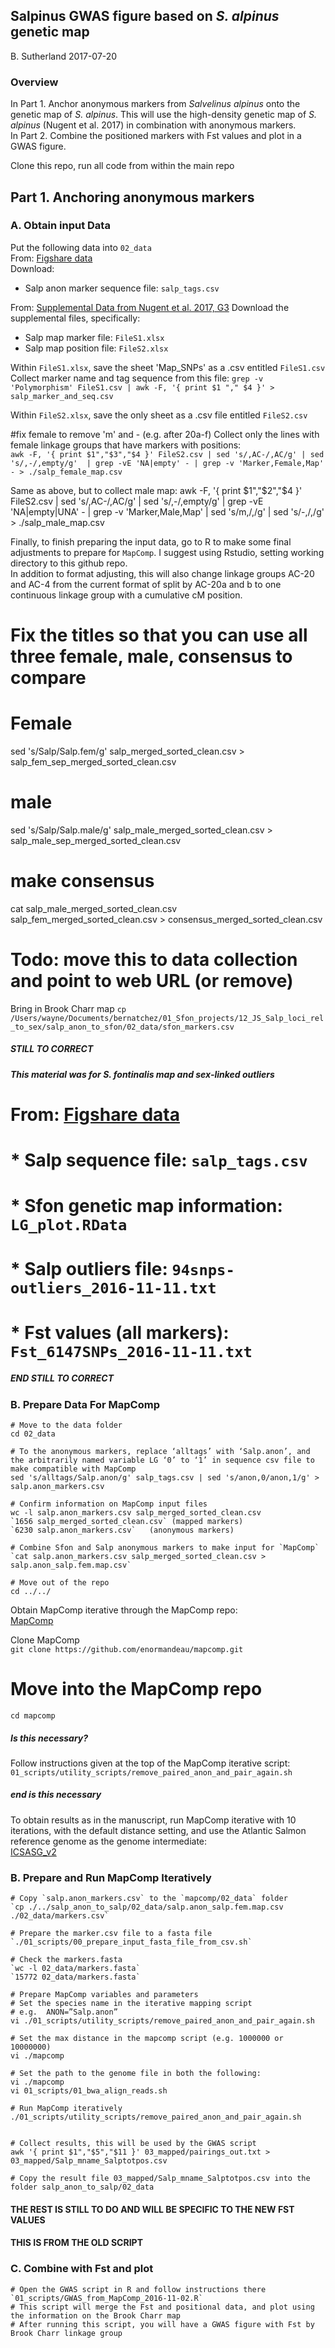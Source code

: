 ## Salpinus GWAS figure based on _S. alpinus_ genetic map
B. Sutherland
2017-07-20

### Overview
In Part 1. Anchor anonymous markers from _Salvelinus alpinus_ onto the genetic map of _S. alpinus_. This will use the high-density genetic map of _S. alpinus_ (Nugent et al. 2017) in combination with anonymous markers.   
In Part 2. Combine the positioned markers with Fst values and plot in a GWAS figure.   

Clone this repo, run all code from within the main repo   

## Part 1. Anchoring anonymous markers   
### A. Obtain input Data
Put the following data into `02_data`    
From: [Figshare data](https://doi.org/10.6084/m9.figshare.5051821.v2)    
Download:     
* Salp anon marker sequence file: `salp_tags.csv`    

From: [Supplemental Data from Nugent et al. 2017, G3](http://www.g3journal.org/content/7/2/543.supplemental)
Download the supplemental files, specifically:    
* Salp map marker file: `FileS1.xlsx`    
* Salp map position file: `FileS2.xlsx`    

Within `FileS1.xlsx`, save the sheet 'Map_SNPs' as a .csv entitled `FileS1.csv`    
Collect marker name and tag sequence from this file:
`grep -v 'Polymorphism' FileS1.csv | awk -F, '{ print $1 "," $4 }' > salp_marker_and_seq.csv`   

Within `FileS2.xlsx`, save the only sheet as a .csv file entitled `FileS2.csv`    

#fix female to remove 'm' and - (e.g. after 20a-f)
Collect only the lines with female linkage groups that have markers with positions:    
`awk -F, '{ print $1","$3","$4 }' FileS2.csv | sed 's/,AC-/,AC/g' | sed 's/,-/,empty/g'  | grep -vE 'NA|empty' - | grep -v 'Marker,Female,Map' - > ./salp_female_map.csv`

Same as above, but to collect male map:
awk -F, '{ print $1","$2","$4 }' FileS2.csv | sed 's/,AC-/,AC/g' | sed 's/,-/,empty/g'  | grep -vE 'NA|empty|UNA' - | grep -v 'Marker,Male,Map' | sed 's/m\,/\,/g' | sed 's/\-\,/\,/g' > ./salp_male_map.csv

Finally, to finish preparing the input data, go to R to make some final adjustments to prepare for `MapComp`. I suggest using Rstudio, setting working directory to this github repo.       
In addition to format adjusting, this will also change linkage groups AC-20 and AC-4 from the current format of split by AC-20a and b to one continuous linkage group with a cumulative cM position.   


# Fix the titles so that you can use all three female, male, consensus to compare

# Female
sed 's/Salp/Salp.fem/g' salp_merged_sorted_clean.csv > salp_fem_sep_merged_sorted_clean.csv

# male
sed 's/Salp/Salp.male/g' salp_male_merged_sorted_clean.csv > salp_male_sep_merged_sorted_clean.csv

# make consensus
cat salp_male_merged_sorted_clean.csv salp_fem_merged_sorted_clean.csv > consensus_merged_sorted_clean.csv

# Todo: move this to data collection and point to web URL (or remove)   
Bring in Brook Charr map
`cp /Users/wayne/Documents/bernatchez/01_Sfon_projects/12_JS_Salp_loci_rel_to_sex/salp_anon_to_sfon/02_data/sfon_markers.csv`


##### STILL TO CORRECT #####
##### This material was for S. fontinalis map and sex-linked outliers
#  From: [Figshare data](https://doi.org/10.6084/m9.figshare.5051821.v2)    
#  * Salp sequence file: `salp_tags.csv`    
#  * Sfon genetic map information: `LG_plot.RData`
#  * Salp outliers file: `94snps-outliers_2016-11-11.txt`   
#  * Fst values (all markers): `Fst_6147SNPs_2016-11-11.txt`   
##### END STILL TO CORRECT #####


### B. Prepare Data For MapComp 

```
# Move to the data folder
cd 02_data

# To the anonymous markers, replace ‘alltags’ with ‘Salp.anon’, and the arbitrarily named variable LG ‘0’ to ‘1’ in sequence csv file to make compatible with MapComp    
sed 's/alltags/Salp.anon/g' salp_tags.csv | sed 's/anon,0/anon,1/g' > salp.anon_markers.csv

# Confirm information on MapComp input files     
wc -l salp.anon_markers.csv salp_merged_sorted_clean.csv
`1656 salp_merged_sorted_clean.csv` (mapped markers)   
`6230 salp.anon_markers.csv`   (anonymous markers)   

# Combine Sfon and Salp anonymous markers to make input for `MapComp`
`cat salp.anon_markers.csv salp_merged_sorted_clean.csv > salp.anon_salp.fem.map.csv` 

# Move out of the repo
cd ../../

```
Obtain MapComp iterative through the MapComp repo:  
[MapComp](https://github.com/enormandeau/mapcomp)   

Clone MapComp   
`git clone https://github.com/enormandeau/mapcomp.git`

# Move into the MapComp repo    
`cd mapcomp`    

##### Is this necessary?
Follow instructions given at the top of the MapComp iterative script:  
`01_scripts/utility_scripts/remove_paired_anon_and_pair_again.sh`  
##### end is this necessary

To obtain results as in the manuscript, run MapComp iterative with 10 iterations, with the default distance setting, and use the Atlantic Salmon reference genome as the genome intermediate:   
[ICSASG_v2](https://www.ncbi.nlm.nih.gov/assembly/GCF_000233375.1)  


### B. Prepare and Run MapComp Iteratively
```
# Copy `salp.anon_markers.csv` to the `mapcomp/02_data` folder   
`cp ./../salp_anon_to_salp/02_data/salp.anon_salp.fem.map.csv ./02_data/markers.csv`

# Prepare the marker.csv file to a fasta file
`./01_scripts/00_prepare_input_fasta_file_from_csv.sh`

# Check the markers.fasta 
`wc -l 02_data/markers.fasta`
`15772 02_data/markers.fasta`

# Prepare MapComp variables and parameters
# Set the species name in the iterative mapping script
# e.g.  ANON=”Salp.anon”
vi ./01_scripts/utility_scripts/remove_paired_anon_and_pair_again.sh

# Set the max distance in the mapcomp script (e.g. 1000000 or 10000000)
vi ./mapcomp

# Set the path to the genome file in both the following:   
vi ./mapcomp   
vi 01_scripts/01_bwa_align_reads.sh   

# Run MapComp iteratively 
./01_scripts/utility_scripts/remove_paired_anon_and_pair_again.sh


# Collect results, this will be used by the GWAS script
awk '{ print $1","$5","$11 }' 03_mapped/pairings_out.txt > 03_mapped/Salp_mname_Salptotpos.csv

# Copy the result file 03_mapped/Salp_mname_Salptotpos.csv into the folder salp_anon_to_salp/02_data
```


#### THE REST IS STILL TO DO AND WILL BE SPECIFIC TO THE NEW FST VALUES



#### THIS IS FROM THE OLD SCRIPT

### C. Combine with Fst and plot
```
# Open the GWAS script in R and follow instructions there   
`01_scripts/GWAS_from_MapComp_2016-11-02.R`    
# This script will merge the Fst and positional data, and plot using the information on the Brook Charr map    
# After running this script, you will have a GWAS figure with Fst by Brook Charr linkage group   
```
